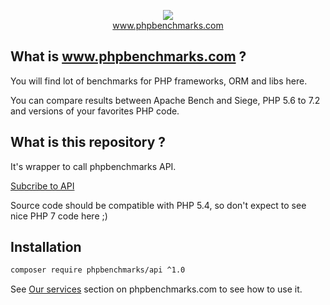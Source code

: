 <p align="center">
  <img src="http://www.phpbenchmarks.com/images/logo_github.png">
  <br>
  <a href="http://www.phpbenchmarks.com" target="_blank">www.phpbenchmarks.com</a>
</p>

## What is www.phpbenchmarks.com ?

You will find lot of benchmarks for PHP frameworks, ORM and libs here.

You can compare results between Apache Bench and Siege, PHP 5.6 to 7.2 and versions of your favorites PHP code.

## What is this repository ?

It's wrapper to call phpbenchmarks API.

[Subcribe to API](http://www.phpbenchmarks.com/en/our-services)

Source code should be compatible with PHP 5.4, so don't expect to see nice PHP 7 code here ;)

## Installation

```bash
composer require phpbenchmarks/api ^1.0
```

See [Our services](http://www.phpbenchmarks.com/en/our-services) section on phpbenchmarks.com to see how to use  it. 
